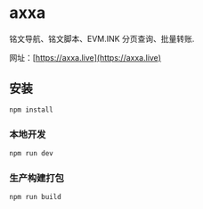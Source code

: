 # axxa

铭文导航、铭文脚本、EVM.INK 分页查询、批量转账.

网址：[https://axxa.live](https://axxa.live)

## 安装

```sh
npm install
```

### 本地开发

```sh
npm run dev
```

### 生产构建打包

```sh
npm run build
```
